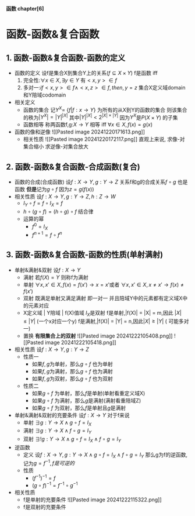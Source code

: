 **函数 chapter[6]**
# 函数-函数&复合函数
## 1. 函数-函数&复合函数-函数的定义
- 函数的定义
	设f是集合X到集合Y上的关系($f\subseteq X\times Y$) f是函数 iff
	1. 完全性:$\forall x \in X,\exists y \in Y$ 有$<x,y> \in f$
	2. 多对一:$if <x,y> \in f \land <x,z> \in f ,then,y = z$
	集合X定义域domain和Y陪域codomain
- 相关定义
	- 函数的集合
		记$Y^X =$ {$f | f:x\rightarrow Y$} 为所有的从X到Y的函数的集合
		则该集合的秩为$|Y^{X}| = |Y|^{|X|}$
		其中$|Y|^{|X|} < 2^{|X|\times|Y|}$ 因为$Y^X$是$P(X\times Y)$ 的子集
	- 函数相等
		称两函数f,g:$X\rightarrow Y$ 相等 iff $\forall x \in X,f(x) = g(x)$
- 函数的像和逆像
	![[Pasted image 20241220171613.png]]
	- 相关性质
		![[Pasted image 20241220172117.png]]
		直观上来说,
		求像-对集合缩小
		求逆像-对集合放大
## 2. 函数-函数&复合函数-合成函数(复合)
- 函数的合成(合成函数)
	设$f:X\rightarrow Y,g:Y\rightarrow Z$
	关系f和g的合成关系$f\circ g$ 也是函数
	**但是**记为$g\circ f$ 因为$z = g(f(x))$
- 相关性质
	设$f:X\rightarrow Y,g:Y\rightarrow Z,h:Z\rightarrow W$
	- $I_Y\circ f = f\circ I_X = f$
	- $h\circ(g\circ f) = (h\circ g)\circ f$ 结合律
	- 运算的幂
		- $f^0 = I_X$
		- $f^{n+1} = f\circ f^n$
## 3. 函数-函数&复合函数-函数的性质(单射满射)
- 单射&满射&双射
	设$f:X\rightarrow Y$
	- 满射
		若$f(X) = Y$ 则称f为满射
	- 单射
		$\forall x,x' \in X, f(x) = f(x') \rightarrow x = x'$或者
		$\forall x,x'\in X,x\neq x' \rightarrow f(x) \neq f(x')$
	- 双射
		既满足单射又满足满射
		即一对一 并且陪域Y中的元素都有定义域X中的元素对应
	- X定义域 | Y陪域 | f(X)值域
		$I_X$是双射
		f是单射,|f(X)| = |X| = m,因此 $|X|\leq |Y|$ (一个x对应一个y)
		f是满射,|f(X)| = |Y| = n,因此$|X|\geq |Y|$ ( 可能多对一)
	- 置换
		**有限集合上的双射**
		![[Pasted image 20241222105408.png]]
		![[Pasted image 20241222105418.png]]
- 相关性质
	设$f:X\rightarrow Y,g:Y\rightarrow Z$
	- 性质一
		- 如果$f,g$为单射，那么$g\circ f$ 也为单射
		- 如果$f,g$为满射，那么$g\circ f$ 也为满射
		- 如果$f,g$为双射，那么$g\circ f$ 也为双射
	- 性质二
		- 如果$g\circ f$ 为单射，那么$f$是单射(单射看重定义域X)
		- 如果$g\circ f$ 为满射，那么$g$是满射(满射看重陪域Z)
		- 如果$g\circ f$ 为双射，那么$f$是单射且$g$是满射
- 单射&满射&双射的充要条件
	设$f:X\rightarrow Y$  对于f来说
	- 单射
		$\exists g:Y\rightarrow X \land g\circ f = I_X$
	- 满射
		$\exists g:Y\rightarrow X \land f\circ g = I_Y$
	- 双射
		$\exists !g:Y\rightarrow X \land g\circ f = I_X \land f\circ g = I_Y$
- 逆函数
	- 定义
		设$f:X\rightarrow Y,g:Y\rightarrow X \land g\circ f = I_X \land f\circ g = I_Y$
		那么g为f的逆函数,记为$g = f^{-1},f是可逆的$
	- 性质
		- $(f^{-1})^{-1} = f$
		- $(g\circ f)^{-1} = f^{-1} \circ g^{-1}$
- 相关性质
	- f是单射的充要条件
		![[Pasted image 20241222115322.png]]
	- f是双射的充要条件
		